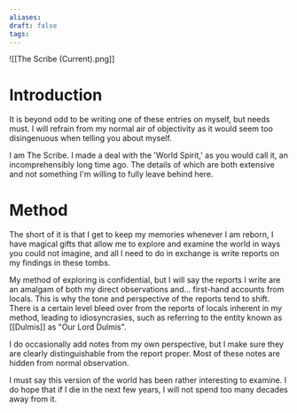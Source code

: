 ```yaml
---
aliases: 
draft: false
tags:
---
```


![[The Scribe (Current).png]]
# Introduction

It is beyond odd to be writing one of these entries on myself, but needs must. I will refrain from my normal air of objectivity as it would seem too disingenuous when telling you about myself.

I am The Scribe. I made a deal with the 'World Spirit,' as you would call it, an incomprehensibly long time ago. The details of which are both extensive and not something I'm willing to fully leave behind here.
# Method

The short of it is that I get to keep my memories whenever I am reborn, I have magical gifts that allow me to explore and examine the world in ways you could not imagine, and all I need to do in exchange is write reports on my findings in these tombs.

My method of exploring is confidential, but I will say the reports I write are an amalgam of both my direct observations and... first-hand accounts from locals. This is why the tone and perspective of the reports tend to shift. There is a certain level bleed over from the reports of locals inherent in my method, leading to idiosyncrasies, such as referring to the entity known as [[Dulmis]] as "Our Lord Dulmis".

I do occasionally add notes from my own perspective, but I make sure they are clearly distinguishable from the report proper. Most of these notes are hidden from normal observation.

I must say this version of the world has been rather interesting to examine. I do hope that if I die in the next few years, I will not spend too many decades away from it.